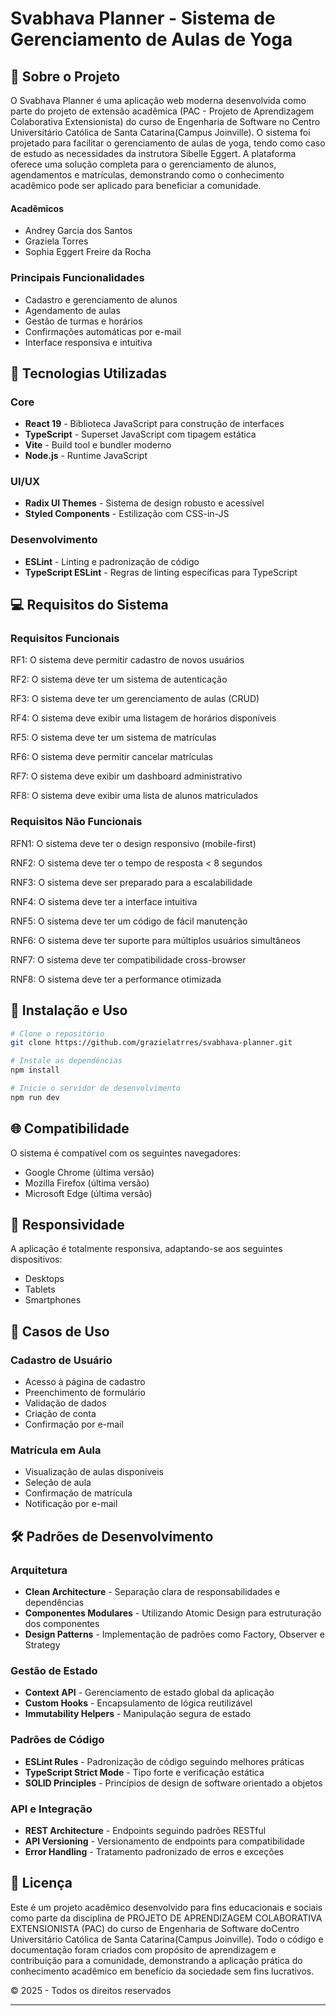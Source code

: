 # Svabhava Planner - Sistema de Gerenciamento de Aulas de Yoga

## 📝 Sobre o Projeto

O Svabhava Planner é uma aplicação web moderna desenvolvida como parte do projeto de extensão acadêmica (PAC - Projeto de Aprendizagem Colaborativa Extensionista) do curso de Engenharia de Software no Centro Universitário Católica de Santa Catarina(Campus Joinville). O sistema foi projetado para facilitar o gerenciamento de aulas de yoga, tendo como caso de estudo as necessidades da instrutora Sibelle Eggert. A plataforma oferece uma solução completa para o gerenciamento de alunos, agendamentos e matrículas, demonstrando como o conhecimento acadêmico pode ser aplicado para beneficiar a comunidade.

#### Acadêmicos
- Andrey Garcia dos Santos
- Graziela Torres
- Sophia Eggert Freire da Rocha

### Principais Funcionalidades
- Cadastro e gerenciamento de alunos
- Agendamento de aulas
- Gestão de turmas e horários
- Confirmações automáticas por e-mail
- Interface responsiva e intuitiva

## 🚀 Tecnologias Utilizadas

### Core
- **React 19** - Biblioteca JavaScript para construção de interfaces
- **TypeScript** - Superset JavaScript com tipagem estática
- **Vite** - Build tool e bundler moderno
- **Node.js** - Runtime JavaScript

### UI/UX
- **Radix UI Themes** - Sistema de design robusto e acessível
- **Styled Components** - Estilização com CSS-in-JS

### Desenvolvimento
- **ESLint** - Linting e padronização de código
- **TypeScript ESLint** - Regras de linting específicas para TypeScript

## 💻 Requisitos do Sistema

### Requisitos Funcionais

RF1: O sistema deve permitir cadastro de novos usuários

RF2: O sistema deve ter um sistema de autenticação

RF3: O sistema deve ter um gerenciamento de aulas (CRUD)

RF4: O sistema deve exibir uma listagem de horários disponíveis

RF5: O sistema deve ter um sistema de matrículas

RF6: O sistema deve permitir cancelar matrículas

RF7: O sistema deve exibir um dashboard administrativo

RF8: O sistema deve exibir uma lista de alunos matriculados 

### Requisitos Não Funcionais
RFN1: O sistema deve ter o design responsivo (mobile-first)

RNF2: O sistema deve ter o tempo de resposta < 8 segundos

RNF3: O sistema deve ser preparado para a escalabilidade

RNF4: O sistema deve ter a interface intuitiva

RNF5: O sistema deve ter um código de fácil manutenção

RNF6: O sistema deve ter suporte para múltiplos usuários simultâneos

RNF7: O sistema deve ter compatibilidade cross-browser

RNF8: O sistema deve ter a performance otimizada

## 🔧 Instalação e Uso

```bash
# Clone o repositório
git clone https://github.com/grazielatrres/svabhava-planner.git

# Instale as dependências
npm install

# Inicie o servidor de desenvolvimento
npm run dev

```

## 🌐 Compatibilidade

O sistema é compatível com os seguintes navegadores:
- Google Chrome (última versão)
- Mozilla Firefox (última versão)
- Microsoft Edge (última versão)

## 📱 Responsividade

A aplicação é totalmente responsiva, adaptando-se aos seguintes dispositivos:
- Desktops
- Tablets
- Smartphones

## 👥 Casos de Uso

### Cadastro de Usuário
- Acesso à página de cadastro
- Preenchimento de formulário
- Validação de dados
- Criação de conta
- Confirmação por e-mail

### Matrícula em Aula
- Visualização de aulas disponíveis
- Seleção de aula
- Confirmação de matrícula
- Notificação por e-mail

## 🛠 Padrões de Desenvolvimento

### Arquitetura
- **Clean Architecture** - Separação clara de responsabilidades e dependências
- **Componentes Modulares** - Utilizando Atomic Design para estruturação dos componentes
- **Design Patterns** - Implementação de padrões como Factory, Observer e Strategy

### Gestão de Estado
- **Context API** - Gerenciamento de estado global da aplicação
- **Custom Hooks** - Encapsulamento de lógica reutilizável
- **Immutability Helpers** - Manipulação segura de estado

### Padrões de Código
- **ESLint Rules** - Padronização de código seguindo melhores práticas
- **TypeScript Strict Mode** - Tipo forte e verificação estática
- **SOLID Principles** - Princípios de design de software orientado a objetos

### API e Integração
- **REST Architecture** - Endpoints seguindo padrões RESTful
- **API Versioning** - Versionamento de endpoints para compatibilidade
- **Error Handling** - Tratamento padronizado de erros e exceções


## 📄 Licença

Este é um projeto acadêmico desenvolvido para fins educacionais e sociais como parte da disciplina de PROJETO DE APRENDIZAGEM COLABORATIVA EXTENSIONISTA (PAC) do curso de Engenharia de Software doCentro Universitário Católica de Santa Catarina(Campus Joinville). Todo o código e documentação foram criados com propósito de aprendizagem e contribuição para a comunidade, demonstrando a aplicação prática do conhecimento acadêmico em benefício da sociedade sem fins lucrativos.

© 2025 - Todos os direitos reservados

---

